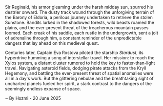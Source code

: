 
Sir Reginald, his armor gleaming under the harsh midday sun, spurred his destrier onward.  The dusty track wound through the unforgiving terrain of the Barony of Eldoria, a perilous journey undertaken to retrieve the stolen Sunstone.  Bandits lurked in the shadowed forests, wild beasts roamed the plains, and the ever-present threat of the treacherous mountain passes loomed.  Each creak of his saddle, each rustle in the undergrowth, sent a jolt of adrenaline through him, a constant reminder of the unpredictable dangers that lay ahead on this medieval quest.

Centuries later, Captain Eva Rostova piloted the starship *Stardust*, its hyperdrive humming a song of interstellar travel.  Her mission: to reach the Xylos system, a distant cluster rumored to hold the key to faster-than-light travel.  Navigating asteroid fields, dodging pirate attacks from the Kryll Hegemony, and battling the ever-present threat of spatial anomalies were all in a day's work.  But the glittering nebulae and the breathtaking sight of uncharted planets fueled her spirit, a stark contrast to the dangers of the seemingly endless expanse of space.

~ By Hozmi - 20 June 2025
